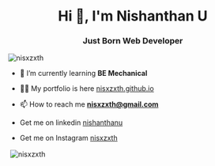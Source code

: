 <h1 align="center">Hi 👋, I'm Nishanthan U</h1>
<h3 align="center">Just Born Web Developer</h3>

<p align="left"> <img src="https://komarev.com/ghpvc/?username=nisxzxth&label=Profile%20views&color=0e75b6&style=flat" alt="nisxzxth" /> </p>

- 🌱 I’m currently learning **BE Mechanical**

- 👨‍💻 My portfolio is here  [nisxzxth.github.io](nisxzxth.github.io)

- 📫 How to reach me **nisxzxth@gmail.com**

-  Get me on linkedin <a href="www.linkedin.com/in/nishanthanu">nishanthanu</a>

-  Get me on Instagram <a href="www.instagram.com/nisxzxth">nisxzxth</a>




<p>&nbsp;<img align="center" src="https://github-readme-stats.vercel.app/api?username=nisxzxth&show_icons=true&locale=en" alt="nisxzxth" /></p>



